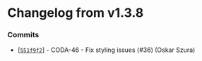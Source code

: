 # Changelog from v1.3.8
### Commits
* [[`551f9f2`](http://github.com/coda-it/graphen/commit/551f9f2e40a2777c138210c5831117fe82b38cb8)] - CODA-46 - Fix styling issues (#36) (Oskar Szura)